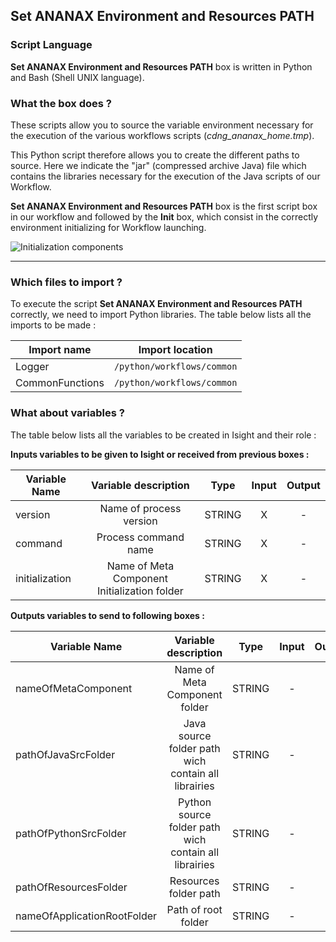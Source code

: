 ## Set ANANAX Environment and Resources PATH
### Script Language

__Set ANANAX Environment and Resources PATH__ box is written in Python and Bash (Shell UNIX language).
### What the box does ?

These scripts allow you to source the variable environment necessary for the execution of the various workflows scripts (*cdng_ananax_home.tmp*).

This Python script therefore allows you to create the different paths to source. Here we indicate the "jar" (compressed archive Java) file which contains the libraries necessary for the execution of the Java scripts of our Workflow.

__Set ANANAX Environment and Resources PATH__ box is the first script box in our workflow and followed by the __Init__ box, which consist in the correctly environment initializing for Workflow launching.

![Initialization components](https://user-images.githubusercontent.com/45098441/72733839-f46be180-3b98-11ea-9394-2d7339747a44.jpeg)

----------------------------


### Which files to import ?

To execute the script __Set ANANAX Environment and Resources PATH__ correctly, we need to import Python libraries.
The table below lists all the imports to be made :

| Import name | Import location |
| ------ | ------ |
| Logger | `/python/workflows/common` |
| CommonFunctions | `/python/workflows/common` |

### What about variables ?

The table below lists all the variables to be created in Isight and their role :

__Inputs variables to be given to Isight or received from previous boxes :__ 

| Variable Name | Variable description | Type | Input | Output |
| ------ | :------------: | :------: | :------: |  :------: |
| version | Name of process version | STRING | X | - |
| command | Process command name | STRING | X | - |
| initialization | Name of Meta Component Initialization folder | STRING | X | - |


__Outputs variables to send to following boxes :__

| Variable Name | Variable description | Type | Input | Output |
| ------ | :------------: | :------: | :------: |  :------: |
| nameOfMetaComponent | Name of Meta Component folder | STRING | - | X |
| pathOfJavaSrcFolder | Java source folder path wich contain all librairies | STRING | - | X |
| pathOfPythonSrcFolder | Python source folder path wich contain all librairies | STRING | - | X |
| pathOfResourcesFolder | Resources folder path | STRING | - | X |
| nameOfApplicationRootFolder | Path of root folder | STRING | - | X |
